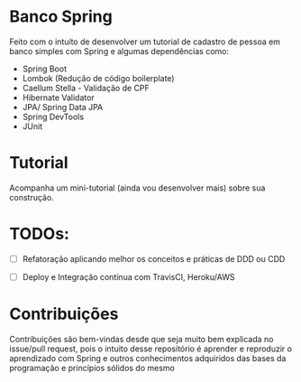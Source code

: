 # Banco Spring

Feito com o intuíto de desenvolver um tutorial de cadastro de pessoa em banco simples com Spring e algumas dependências como:
* Spring Boot
* Lombok (Redução de código boilerplate)
* Caellum Stella - Validação de CPF
* Hibernate Validator
* JPA/ Spring Data JPA
* Spring DevTools
* JUnit

# Tutorial
Acompanha um mini-tutorial (ainda vou desenvolver mais) sobre sua construção.

# TODOs:
- [ ] Refatoração aplicando melhor os conceitos e práticas de DDD ou CDD
- [ ] Deploy e Integração contínua com TravisCI, Heroku/AWS


# Contribuições

Contribuições são bem-vindas desde que seja muito bem explicada no issue/pull request, pois o intuito desse repositório é aprender e reproduzir o aprendizado com Spring e outros conhecimentos adquiridos das bases da programação e princípios sólidos do mesmo
